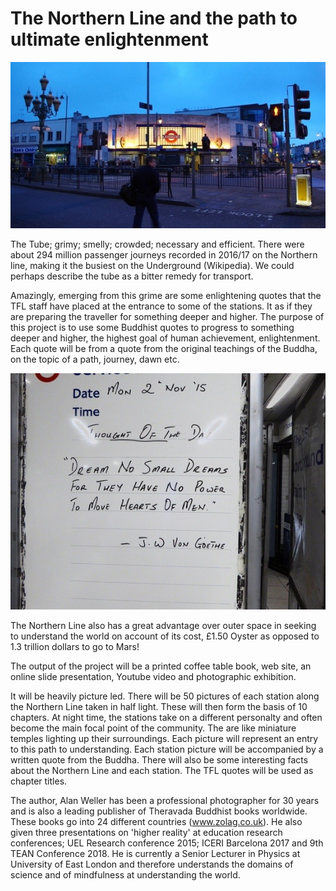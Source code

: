 # The Northern Line and the path to ultimate enlightenment

![Tooting Broadway](bec.jpeg)

The Tube; grimy; smelly; crowded; necessary and efficient. There were about 294 million passenger journeys recorded in 2016/17 on the Northern line, making it the busiest on the Underground (Wikipedia). We could perhaps describe the tube as a bitter remedy for transport.

Amazingly, emerging from this grime are some enlightening quotes that the TFL staff have placed at the entrance to some of the stations. It as if they are preparing the traveller for something deeper and higher. The purpose of this project is to use some Buddhist quotes to progress to something deeper and higher, the highest goal of human achievement, enlightenment. Each quote will be from a quote from the original teachings of the Buddha, on the topic of a path, journey, dawn etc.

![Quote](dream.jpeg)

The Northern Line also has a great advantage over outer space in seeking to understand the world on account of its cost, £1.50 Oyster as opposed to 1.3 trillion dollars to go to Mars!

The output of the project will be a printed coffee table book, web site, an online slide presentation, Youtube video and  photographic exhibition. 

It will be heavily picture led. There will be 50 pictures of each station along the Northern Line taken in half light. These will then form the basis of 10 chapters. At night time, the stations take on a different personalty and often become the main focal point of the community. The are like miniature temples lighting up their surroundings. Each picture will represent an entry to this path to understanding. Each station picture will be accompanied by a written quote from the Buddha. There will also be some interesting facts about the Northern Line and each station. The TFL quotes will be used as chapter titles.

The author, Alan Weller has been a professional photographer for 30 years and is also a leading publisher of Theravada Buddhist books worldwide. These books go into 24 different countries (www.zolag.co.uk). 
He also given three presentations on 'higher reality' at education research conferences; UEL Research conference 2015; ICERI Barcelona 2017 and 9th TEAN Conference 2018. He is currently a Senior Lecturer in Physics at University of East London and therefore understands the domains of science and of mindfulness at understanding the world.
